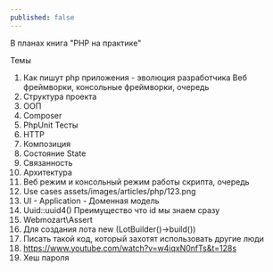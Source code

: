 ```yaml
---
published: false
---
```

В планах книга "PHP на практике"

Темы

1. Как пишут php приложения - эволюция разработчика
Веб фреймворки, консольные фреймворки, очередь
2. Структура проекта
3. ООП
3. Composer
4. PhpUnit Тесты
5. HTTP
6. Композиция
7. Состояние State
8. Связанность
9. Архитектура
10. Веб режим и консольный режим работы скрипта, очередь
11. Use cases assets/images/articles/php/123.png
12. UI - Application - Доменная модель
13. Uuid::uuid4() Преимущество что id мы знаем сразу
14. Webmozart\Assert
15. Для создания лота new (LotBuilder()->build())
16. Писать такой код, который захотят использовать другие люди
17. https://www.youtube.com/watch?v=w4iqxN0nfTs&t=128s
18. Хеш пароля

